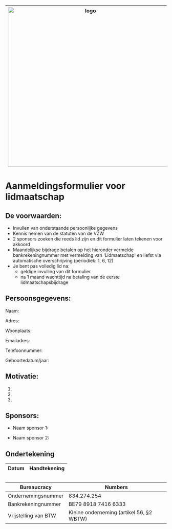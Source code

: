 | <img src="https://user-images.githubusercontent.com/3314026/135162870-d252713e-00ca-4fdb-ad9d-b74d29b36c53.gif" alt="logo" width="500"/> | Voidwarranties VZW, Hackerspace Antwerpen, Herrystraat 22, 2100 Antwerpen |
| ---------------------------------------------------------------------------------------------------------------------------------------- | ------------------------------------------------------------------------- |

# Aanmeldingsformulier voor lidmaatschap

## De voorwaarden:

- Invullen van onderstaande persoonlijke gegevens
- Kennis nemen van de statuten van de VZW
- 2 sponsors zoeken die reeds lid zijn en dit formulier laten tekenen voor akkoord
- Maandelijkse bijdrage betalen op het hieronder vermelde bankrekeningnummer met vermelding van 'Lidmaatschap' en liefst via automatische overschrijving (periodiek: 1, 6, 12)
- Je bent pas volledig lid na:
  - geldige invulling van dit formulier
  - na 1 maand wachttijd na betaling van de eerste lidmaatschapsbijdrage

## Persoonsgegevens:

Naam:

Adres:

Woonplaats:

Emailadres:

Telefoonnummer:

Geboortedatum/jaar:

## Motivatie:

1.
2.
3.

## Sponsors:

- Naam sponsor 1:

- Naam sponsor 2:

## Ondertekening

| Datum | Handtekening |
| ----- | ------------ |

##

| Bureaucracy          | Numbers                                  |
| -------------------- | ---------------------------------------- |
| Ondernemingsnummer   | 834.274.254                              |
| Bankrekeningnummer   | BE79 8918 7416 6333                      |
| Vrijstelling van BTW | Kleine onderneming (artikel 56, §2 WBTW) |
